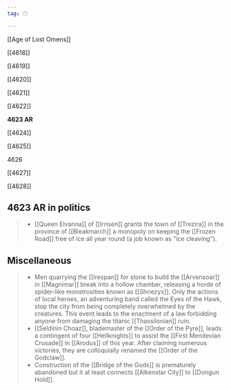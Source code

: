 ```yaml
---
tag: 🕛

---
```

[[Age of Lost Omens]]


[[4618]]

[[4619]]

[[4620]]

[[4621]]

[[4622]]

**4623 AR**

[[4624]]

[[4625]]

4626

[[4627]]

[[4628]]



## 4623 AR in politics

>  - [[Queen Elvanna]] of [[Irrisen]] grants the town of [[Trezira]] in the province of [[Bleakmarch]] a monopoly on keeping the [[Frozen Road]] free of ice all year round (a job known as "ice cleaving").


## Miscellaneous

>  - Men quarrying the [[Irespan]] for stone to build the [[Arvensoar]] in [[Magnimar]] break into a hollow chamber, releasing a horde of spider-like monstrosities known as [[Shriezyx]]. Only the actions of local heroes, an adventuring band called the Eyes of the Hawk, stop the city from being completely overwhelmed by the creatures. This event leads to the enactment of a law forbidding anyone from damaging the titanic [[Thassilonian]] ruin.
>  - [[Seldinin Choaz]], blademaster of the [[Order of the Pyre]], leads a contingent of four [[Hellknights]] to assist the [[First Mendevian Crusade]] in [[Arodus]] of this year. After claiming numerous victories, they are colloquially renamed the [[Order of the Godclaw]].
>  - Construction of the [[Bridge of the Gods]] is prematurely abandoned but it at least connects [[Alkenstar City]] to [[Dongun Hold]].






